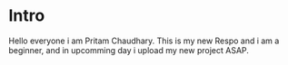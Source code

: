 # Intro
Hello everyone i am Pritam Chaudhary. This is my new Respo and i am a beginner, and in upcomming day i upload my new project ASAP.
